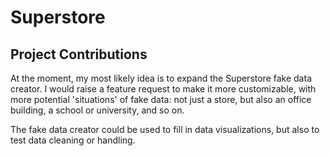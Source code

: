 # Superstore

## Project Contributions

At the moment, my most likely idea is to expand the Superstore fake data creator. I would raise a feature request to make it more customizable, with more potential 'situations' of fake data: not just a store, but also an office building, a school or university, and so on.

The fake data creator could be used to fill in data visualizations, but also to test data cleaning or handling.
